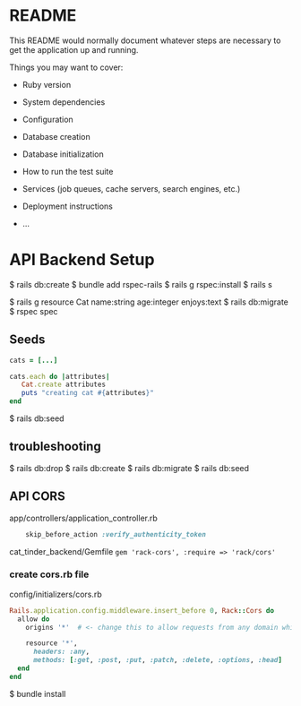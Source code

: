 # README

This README would normally document whatever steps are necessary to get the
application up and running.

Things you may want to cover:

* Ruby version

* System dependencies

* Configuration

* Database creation

* Database initialization

* How to run the test suite

* Services (job queues, cache servers, search engines, etc.)

* Deployment instructions

* ...


# API Backend Setup
$ rails db:create
$ bundle add rspec-rails
$ rails g rspec:install
$ rails s
<!-- check to make sure app is working -->
$ rails g resource Cat name:string age:integer enjoys:text
$ rails db:migrate
$ rspec spec
<!-- check to make sure rspec is working -->
 
 ## Seeds

 ```ruby
 cats = [...]

 cats.each do |attributes|
    Cat.create attributes
    puts "creating cat #{attributes}"
end
```
$ rails db:seed

## troubleshooting
$ rails db:drop
$ rails db:create
$ rails db:migrate
$ rails db:seed

## API CORS

app/controllers/application_controller.rb
```ruby
    skip_before_action :verify_authenticity_token
```
cat_tinder_backend/Gemfile
`gem 'rack-cors', :require => 'rack/cors'`

### create cors.rb file
config/initializers/cors.rb

```ruby
Rails.application.config.middleware.insert_before 0, Rack::Cors do
  allow do
    origins '*'  # <- change this to allow requests from any domain while in development.

    resource '*',
      headers: :any,
      methods: [:get, :post, :put, :patch, :delete, :options, :head]
  end
end
```
$ bundle install